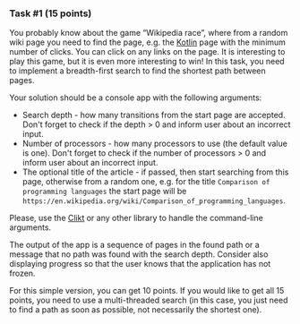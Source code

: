 ### Task #1 (15 points)

You probably know about the game “Wikipedia race”, where from a random wiki page you need to find the page,
e.g. the [Kotlin](https://en.wikipedia.org/wiki/Kotlin_(programming_language)) page with the minimum number of clicks. 
You can click on any links on the page.
It is interesting to play this game, but it is even more interesting to win! 
In this task, you need to implement a breadth-first search to find the shortest path between pages.

Your solution should be a console app with the following arguments:
- Search depth - how many transitions from the start page are accepted. Don't forget to check if the depth > 0 and inform user about an incorrect input.
- Number of processors - how many processors to use (the default value is one). Don't forget to check if the number of processors > 0 and inform user about an incorrect input.
- The optional title of the article - if passed, then start searching from this page, otherwise from a random one, e.g. for the title `Comparison of programming languages` the start page will be `https://en.wikipedia.org/wiki/Comparison_of_programming_languages`.

Please, use the [Clikt](https://ajalt.github.io/clikt/) or any other library to handle the command-line arguments.

The output of the app is a sequence of pages in the found path or a message that no path was 
found with the search depth. 
Consider also displaying progress so that the user knows that the application has not frozen.

For this simple version, you can get 10 points. 
If you would like to get all 15 points, you need to use a multi-threaded search 
(in this case, you just need to find a path as soon as possible, not necessarily the shortest one).
